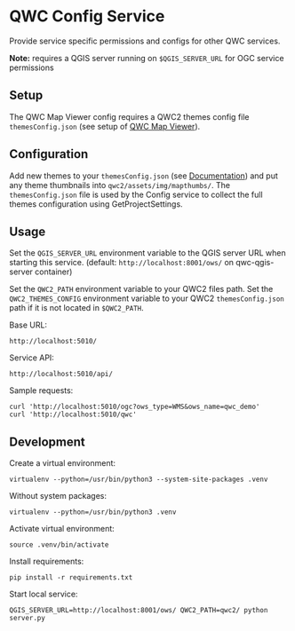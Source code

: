 QWC Config Service
==================

Provide service specific permissions and configs for other QWC services.

**Note:** requires a QGIS server running on `$QGIS_SERVER_URL` for
OGC service permissions


Setup
-----

The QWC Map Viewer config requires a QWC2 themes config file `themesConfig.json` (see setup of [QWC Map Viewer](https://github.com/qwc-services/qwc-map-viewer)).


Configuration
-------------

Add new themes to your `themesConfig.json` (see [Documentation](https://github.com/qgis/qwc2-demo-app/blob/master/doc/QWC2_Documentation.md#theme-configuration-qgis-projects-and-the-themesconfigjson-file)) and put any theme thumbnails into `qwc2/assets/img/mapthumbs/`.
The `themesConfig.json` file is used by the Config service to collect the full themes configuration using GetProjectSettings.


Usage
-----

Set the `QGIS_SERVER_URL` environment variable to the QGIS server URL
when starting this service. (default: `http://localhost:8001/ows/` on
qwc-qgis-server container)

Set the `QWC2_PATH` environment variable to your QWC2 files path.
Set the `QWC2_THEMES_CONFIG` environment variable to your QWC2 `themesConfig.json` path if it is not located in `$QWC2_PATH`.

Base URL:

    http://localhost:5010/

Service API:

    http://localhost:5010/api/

Sample requests:

    curl 'http://localhost:5010/ogc?ows_type=WMS&ows_name=qwc_demo'
    curl 'http://localhost:5010/qwc'


Development
-----------

Create a virtual environment:

    virtualenv --python=/usr/bin/python3 --system-site-packages .venv

Without system packages:

    virtualenv --python=/usr/bin/python3 .venv

Activate virtual environment:

    source .venv/bin/activate

Install requirements:

    pip install -r requirements.txt

Start local service:

    QGIS_SERVER_URL=http://localhost:8001/ows/ QWC2_PATH=qwc2/ python server.py
